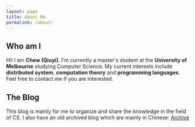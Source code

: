 ```yaml
---
layout: page
title: About Me
permalink: /about/
---
```


## Who am I

Hi! I am **Chew (Qiuyi)**. I'm currently a master's student at the **University of Melbourne** studying Computer Science. My current interests include **distributed system**, **computation theory** and **programming languages**. Feel free to contact me if you are interested. 

## The Blog

This blog is mainly for me to organize and share the knowledge in the field of CS. I also have an old archived blog which are mainly in Chinese: [Archive](https://excitedspider.github.io/archive.excitedspider.github.io/)